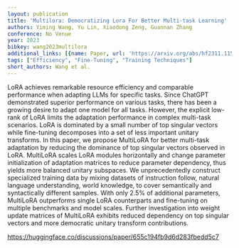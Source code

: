 ```yaml
---
layout: publication
title: 'Multilora: Democratizing Lora For Better Multi-task Learning'
authors: Yiming Wang, Yu Lin, Xiaodong Zeng, Guannan Zhang
conference: No Venue
year: 2023
bibkey: wang2023multilora
additional_links: [{name: Paper, url: 'https://arxiv.org/abs/hf2311.11501'}]
tags: ["Efficiency", "Fine-Tuning", "Training Techniques"]
short_authors: Wang et al.
---
```

LoRA achieves remarkable resource efficiency and comparable performance when adapting LLMs for specific tasks. Since ChatGPT demonstrated superior performance on various tasks, there has been a growing desire to adapt one model for all tasks. However, the explicit low-rank of LoRA limits the adaptation performance in complex multi-task scenarios. LoRA is dominated by a small number of top singular vectors while fine-tuning decomposes into a set of less important unitary transforms. In this paper, we propose MultiLoRA for better multi-task adaptation by reducing the dominance of top singular vectors observed in LoRA. MultiLoRA scales LoRA modules horizontally and change parameter initialization of adaptation matrices to reduce parameter dependency, thus yields more balanced unitary subspaces. We unprecedentedly construct specialized training data by mixing datasets of instruction follow, natural language understanding, world knowledge, to cover semantically and syntactically different samples. With only 2.5% of additional parameters, MultiLoRA outperforms single LoRA counterparts and fine-tuning on multiple benchmarks and model scales. Further investigation into weight update matrices of MultiLoRA exhibits reduced dependency on top singular vectors and more democratic unitary transform contributions.

https://huggingface.co/discussions/paper/655c194fb9d6d283fbedd5c7
